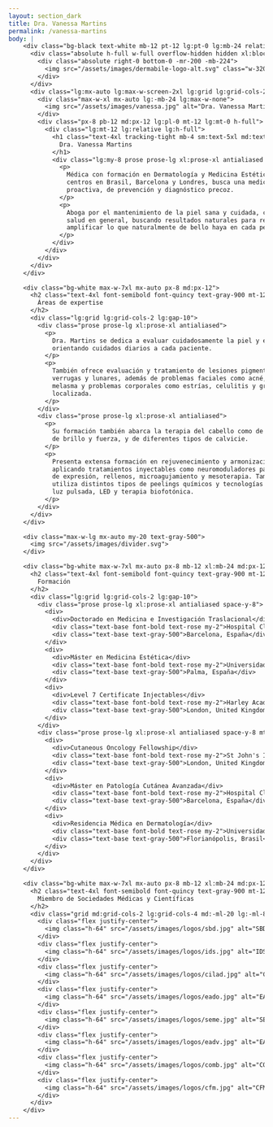```yaml
---
layout: section_dark
title: Dra. Vanessa Martins
permalink: /vanessa-martins
body: |
    <div class="bg-black text-white mb-12 pt-12 lg:pt-0 lg:mb-24 relative">
      <div class="absolute h-full w-full overflow-hidden hidden xl:block">
        <div class="absolute right-0 bottom-0 -mr-200 -mb-224">
          <img src="/assets/images/dermabile-logo-alt.svg" class="w-320">
        </div>
      </div>
      <div class="lg:mx-auto lg:max-w-screen-2xl lg:grid lg:grid-cols-2 lg:grid-flow-col-dense lg:gap-12 xl:gap-16 lg:items-start">
        <div class="max-w-xl mx-auto lg:-mb-24 lg:max-w-none">
          <img src="/assets/images/vanessa.jpg" alt="Dra. Vanessa Martins">
        </div>
        <div class="px-8 pb-12 md:px-12 lg:pl-0 mt-12 lg:mt-0 h-full">
          <div class="lg:mt-12 lg:relative lg:h-full">
            <h1 class="text-4xl tracking-tight mb-4 sm:text-5xl md:text-6xl lg:text-4xl xl:text-6xl font-quincy xl:max-w-sm">
              Dra. Vanessa Martins
            </h1>
            <div class="lg:my-8 prose prose-lg xl:prose-xl antialiased lg:max-w-sm text-white">
              <p>
                Médica con formación en Dermatología y Medicina Estética en grandes
                centros en Brasil, Barcelona y Londres, busca una medicina
                proactiva, de prevención y diagnóstico precoz. 
              </p>
              <p>
                Aboga por el mantenimiento de la piel sana y cuidada, como de la
                salud en general, buscando resultados naturales para reflejar y
                amplificar lo que naturalmente de bello haya en cada persona.
              </p>
            </div>
          </div>
        </div>
      </div>
    </div>

    <div class="bg-white max-w-7xl mx-auto px-8 md:px-12">
      <h2 class="text-4xl font-semibold font-quincy text-gray-900 mt-12 lg:mt-32 xl:mt-44 mb-12">
        Áreas de expertise
      </h2>
      <div class="lg:grid lg:grid-cols-2 lg:gap-10">
        <div class="prose prose-lg xl:prose-xl antialiased">
          <p>
            Dra. Martins se dedica a evaluar cuidadosamente la piel y el cabello,
            orientando cuidados diarios a cada paciente.
          </p>
          <p>
            También ofrece evaluación y tratamiento de lesiones pigmentadas como
            verrugas y lunares, además de problemas faciales como acné, rosácea,
            melasma y problemas corporales como estrías, celulitis y grasa
            localizada.
          </p>
        </div>
        <div class="prose prose-lg xl:prose-xl antialiased">
          <p>
            Su formación también abarca la terapia del cabello como de la pérdida abrupta,
            de brillo y fuerza, y de diferentes tipos de calvicie.
          </p>
          <p>
            Presenta extensa formación en rejuvenecimiento y armonización facial,
            aplicando tratamientos inyectables como neuromoduladores para arrugas
            de expresión, rellenos, microagujamiento y mesoterapia. También 
            utiliza distintos tipos de peelings químicos y tecnologías como laser, 
            luz pulsada, LED y terapia biofotónica.
          </p>
        </div>
      </div>
    </div>

    <div class="max-w-lg mx-auto my-20 text-gray-500">
      <img src="/assets/images/divider.svg">
    </div>

    <div class="bg-white max-w-7xl mx-auto px-8 mb-12 xl:mb-24 md:px-12">
      <h2 class="text-4xl font-semibold font-quincy text-gray-900 mt-12 mb-12">
        Formación
      </h2>
      <div class="lg:grid lg:grid-cols-2 lg:gap-10">
        <div class="prose prose-lg xl:prose-xl antialiased space-y-8">
          <div>
            <div>Doctorado en Medicina e Investigación Traslacional</div>
            <div class="text-base font-bold text-rose my-2">Hospital Clinic de Barcelona</div>
            <div class="text-base text-gray-500">Barcelona, España</div>
          </div>
          <div>
            <div>Máster en Medicina Estética</div>
            <div class="text-base font-bold text-rose my-2">Universidad de las Islas Baleares</div>
            <div class="text-base text-gray-500">Palma, España</div>
          </div>
          <div>
            <div>Level 7 Certificate Injectables</div>
            <div class="text-base font-bold text-rose my-2">Harley Academy</div>
            <div class="text-base text-gray-500">London, United Kingdom</div>
          </div>
        </div>
        <div class="prose prose-lg xl:prose-xl antialiased space-y-8 mt-8 lg:mt-0">
          <div>
            <div>Cutaneous Oncology Fellowship</div>
            <div class="text-base font-bold text-rose my-2">St John's Institute of Dermatology</div>
            <div class="text-base text-gray-500">London, United Kingdom</div>
          </div>
          <div>
            <div>Máster en Patología Cutánea Avanzada</div>
            <div class="text-base font-bold text-rose my-2">Hospital Clinic de Barcelona</div>
            <div class="text-base text-gray-500">Barcelona, España</div>
          </div>
          <div>
            <div>Residencia Médica en Dermatología</div>
            <div class="text-base font-bold text-rose my-2">Universidad Federal de Santa Catarina</div>
            <div class="text-base text-gray-500">Florianópolis, Brasil</div>
          </div>
        </div>
      </div>
    </div>

    <div class="bg-white max-w-7xl mx-auto px-8 mb-12 xl:mb-24 md:px-12">
      <h2 class="text-4xl font-semibold font-quincy text-gray-900 mt-12 mb-12">
        Miembro de Sociedades Médicas y Científicas
      </h2>
      <div class="grid md:grid-cols-2 lg:grid-cols-4 md:-ml-20 lg:-ml-8 xl:-ml-20">
        <div class="flex justify-center">
          <img class="h-64" src="/assets/images/logos/sbd.jpg" alt="SBD">
        </div>
        <div class="flex justify-center">
          <img class="h-64" src="/assets/images/logos/ids.jpg" alt="IDS">
        </div>
        <div class="flex justify-center">
          <img class="h-64" src="/assets/images/logos/cilad.jpg" alt="CILAD">
        </div>
        <div class="flex justify-center">
          <img class="h-64" src="/assets/images/logos/eado.jpg" alt="EADO">
        </div>
        <div class="flex justify-center">
          <img class="h-64" src="/assets/images/logos/seme.jpg" alt="SEME">
        </div>
        <div class="flex justify-center">
          <img class="h-64" src="/assets/images/logos/eadv.jpg" alt="EADV">
        </div>
        <div class="flex justify-center">
          <img class="h-64" src="/assets/images/logos/comb.jpg" alt="COMB">
        </div>
        <div class="flex justify-center">
          <img class="h-64" src="/assets/images/logos/cfm.jpg" alt="CFM">
        </div>
      </div>
    </div>
---
```

